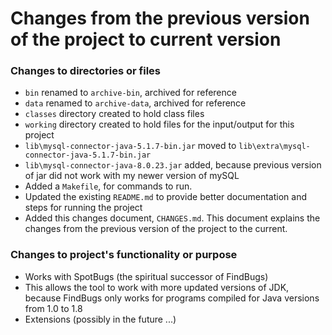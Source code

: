# Changes from the previous version of the project to current version

### Changes to directories or files 
* `bin` renamed to `archive-bin`, archived for reference
* `data` renamed to `archive-data`, archived for reference
* `classes` directory created to hold class files
* `working` directory created to hold files for the input/output for this project
* `lib\mysql-connector-java-5.1.7-bin.jar` moved to `lib\extra\mysql-connector-java-5.1.7-bin.jar`
* `lib\mysql-connector-java-8.0.23.jar` added, because previous version of jar did not work with my newer version of mySQL
* Added a `Makefile`, for commands to run.
* Updated the existing `README.md` to provide better documentation and steps for running the project
* Added this changes document, `CHANGES.md`. This document explains the changes from the previous version of the project to the current.

### Changes to project's functionality or purpose
* Works with SpotBugs (the spiritual successor of FindBugs) 
* This allows the tool to work with more updated versions of JDK, because FindBugs only works for programs compiled for Java versions from 1.0 to 1.8
* Extensions (possibly in the future ...)
